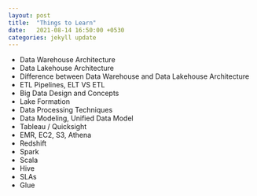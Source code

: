 ```yaml
---
layout: post
title:  "Things to Learn"
date:   2021-08-14 16:50:00 +0530
categories: jekyll update
---
```


- Data Warehouse Architecture
- Data Lakehouse Architecture
- Difference between Data Warehouse and Data Lakehouse Architecture
- ETL Pipelines, ELT VS ETL
- Big Data Design and Concepts
- Lake Formation
- Data Processing Techniques
- Data Modeling, Unified Data Model
- Tableau / Quicksight
- EMR, EC2, S3, Athena
- Redshift
- Spark
- Scala
- Hive
- SLAs
- Glue
